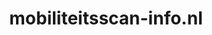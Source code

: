 ---
layout: post
title:  "mobiliteitsscan-info.nl"
internal_url:  "/data/mobiliteitsscan-info.nl.html"
categories: dutchgov
---
